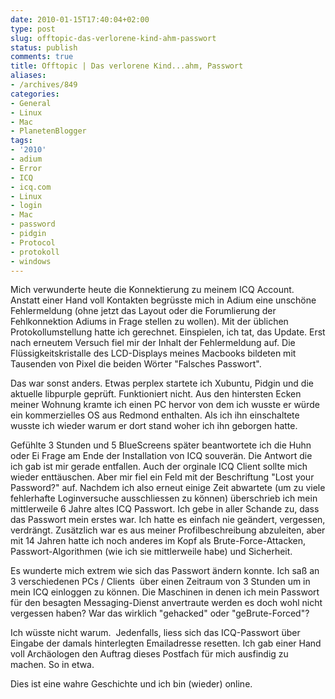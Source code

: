 ```yaml
---
date: 2010-01-15T17:40:04+02:00
type: post
slug: offtopic-das-verlorene-kind-ahm-passwort
status: publish
comments: true
title: Offtopic | Das verlorene Kind...ahm, Passwort
aliases:
- /archives/849
categories:
- General
- Linux
- Mac
- PlanetenBlogger
tags:
- '2010'
- adium
- Error
- ICQ
- icq.com
- Linux
- login
- Mac
- password
- pidgin
- Protocol
- protokoll
- windows
---
```


Mich verwunderte heute die Konnektierung zu meinem ICQ Account. Anstatt einer Hand
voll Kontakten begrüsste mich in Adium eine unschöne Fehlermeldung (ohne jetzt das
Layout oder die Forumlierung der Fehlkonnektion Adiums in Frage stellen zu wollen).
Mit der üblichen Protokollumstellung hatte ich gerechnet. <yoda> Einspielen, ich
tat, das Update</yoda>. Erst nach erneutem Versuch fiel mir der Inhalt der Fehlermeldung
auf. Die Flüssigkeitskristalle des LCD-Displays meines Macbooks bildeten mit Tausenden
von Pixel die beiden Wörter "Falsches Passwort".

Das war sonst anders. Etwas perplex startete ich Xubuntu, Pidgin und die aktuelle
libpurple geprüft. Funktioniert nicht. Aus den hintersten Ecken meiner Wohnung kramte
ich einen PC hervor von dem ich wusste er würde ein kommerzielles OS aus Redmond
enthalten. Als ich ihn einschaltete wusste ich wieder warum er dort stand woher ich
ihn geborgen hatte.

Gefühlte 3 Stunden und 5 BlueScreens später beantwortete ich die Huhn oder Ei Frage
am Ende der Installation von ICQ souverän. Die Antwort die ich gab ist mir gerade
entfallen. Auch der orginale ICQ Client sollte mich wieder enttäuschen. Aber mir
fiel ein Feld mit der Beschriftung "Lost your Password?" auf. Nachdem ich also erneut
einige Zeit abwartete (um zu viele fehlerhafte Loginversuche ausschliessen zu können)
überschrieb ich mein mittlerweile 6 Jahre altes ICQ Passwort. Ich gebe in aller Schande
zu, dass das Passwort mein erstes war. Ich hatte es einfach nie geändert, vergessen,
verdrängt. Zusätzlich war es aus meiner Profilbeschreibung abzuleiten, aber mit 14
Jahren hatte ich noch anderes im Kopf als Brute-Force-Attacken, Passwort-Algorithmen
(wie ich sie mittlerweile habe) und Sicherheit.

Es wunderte mich extrem wie sich das Passwort ändern konnte. Ich saß an 3 verschiedenen
PCs / Clients  über einen Zeitraum von 3 Stunden um in mein ICQ einloggen zu können.
Die Maschinen in denen ich mein Passwort für den besagten Messaging-Dienst anvertraute
werden es doch wohl nicht vergessen haben? War das wirklich "gehacked" oder "geBrute-Forced"?

Ich wüsste nicht warum.  Jedenfalls, liess sich das ICQ-Passwort über Eingabe der
damals hinterlegten Emailadresse resetten. Ich gab einer Hand voll Archäologen den
Auftrag dieses Postfach für mich ausfindig zu machen. So in etwa.

Dies ist eine wahre Geschichte und ich bin (wieder) online.
